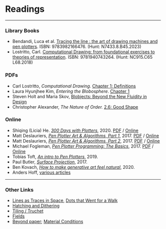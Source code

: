 # Readings

---

### Library Books

* Bendandi, Luca et al. [Tracing the line : the art of drawing machines and pen plotters](https://cmu.primo.exlibrisgroup.com/discovery/fulldisplay?docid=alma991020154858304436&context=L&vid=01CMU_INST:01CMU&lang=en&query=any,contains,Tracing%20the%20line). ISBN: 9783982166476. (Hunt: N7433.8.B45.2023)
* Lostritto, Carl. [Computational Drawing: from foundational exercises to theories of representation](https://cmu.primo.exlibrisgroup.com/discovery/fulldisplay?docid=alma991019632882504436&context=L&vid=01CMU_INST:01CMU&lang=en&query=any,contains,Computational%20Drawing). ISBN: 9781940743264. (Hunt: NC915.C65 L68.2018)


### PDFs

* Carl Lostritto, *Computational Drawing.* [Chapter 1: Definitions](computational_drawing_lostritto_chapter1.pdf)
* Laura Hyunjhee Kim, *Entering the Blobosphere*. [Chapter 1](blobosphere_kim.pdf)
* Steven Holt and Maria Skov, [Blobjects: Beyond the New Fluidity in Design](blobjects_holt.pdf)
* Christopher Alexander, *The Nature of Order.* [2.6: Good Shape](nature_of_order_alexander_good_shape.pdf)

### Online

* Shiqing (Licia) He. [*300 Days with Plotters*](), 2020. [PDF](licia_he_300_days_with_plotters.pdf) / [Online](https://liciahe.medium.com/300-days-with-plotters-14159ab64034)
* Matt Deslauriers, [*Pen Plotter Art & Algorithms, Part 1*](https://mattdesl.svbtle.com/pen-plotter-1), 2017. [PDF](deslauriers_plotter_art_i.pdf) / [Online](https://mattdesl.svbtle.com/pen-plotter-1)
* Matt Deslauriers, [*Pen Plotter Art & Algorithms, Part 2*](https://mattdesl.svbtle.com/pen-plotter-2), 2017. [PDF](deslauriers_plotter_art_ii.pdf) / [Online](https://mattdesl.svbtle.com/pen-plotter-2)
* Michael Fogleman, [*Pen Plotter Programming: The Basics*](https://medium.com/@fogleman/pen-plotter-programming-the-basics-ec0407ab5929), 2017. [PDF](fogleman_plotting_basics.pdf) / [Online](https://medium.com/@fogleman/pen-plotter-programming-the-basics-ec0407ab5929)
* Tobias Toft, [*An intro to Pen Plotters*](https://medium.com/quarterstudio/an-intro-to-pen-plotters-29b6bd4327ba), 2019.
* Paul Butler, [*Surface Projection*](https://nb.paulbutler.org/surface-projection/), 2017.
* Ben Kovach, [*How to make generative art feel natural*](https://www.generativehut.com/post/how-to-make-generative-art-feel-natural), 2020.
* Anders Hoff, [various articles](https://inconvergent.net/#writing)


---

### Other Links

* [Lines as Traces in Space](https://courses.ideate.cmu.edu/60-428/f2021/daily-notes/09-08-lines/), [Dots that Went for a Walk](https://courses.ideate.cmu.edu/60-428/f2021/daily-notes/09-01-lines-and-svgs/)
* [Hatching and Dithering](https://courses.ideate.cmu.edu/60-428/f2021/daily-notes/09-15-hatch/)
* [Tiling / Truchet](https://courses.ideate.cmu.edu/60-428/f2021/daily-notes/09-29-truchet/)
* [Fields](https://courses.ideate.cmu.edu/60-428/f2021/daily-notes/10-06-field-distribution/)
* [Beyond paper](https://courses.ideate.cmu.edu/60-428/f2021/daily-notes/09-20-beyond-paper/); [Material Conditions](https://courses.ideate.cmu.edu/60-428/f2021/daily-notes/10-25-new-beginning/material-conditions/)
